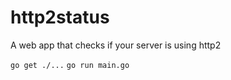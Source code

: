 # http2status

A web app that checks if your server is using http2

```go get ./...```
```go run main.go```
